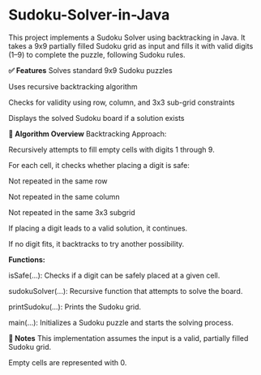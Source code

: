 # Sudoku-Solver-in-Java

This project implements a Sudoku Solver using backtracking in Java. It takes a 9x9 partially filled Sudoku grid as input and fills it with valid digits (1–9) to complete the puzzle, following Sudoku rules.

**✅ Features**
Solves standard 9x9 Sudoku puzzles

Uses recursive backtracking algorithm

Checks for validity using row, column, and 3x3 sub-grid constraints

Displays the solved Sudoku board if a solution exists

**🧠 Algorithm Overview**
Backtracking Approach:

Recursively attempts to fill empty cells with digits 1 through 9.

For each cell, it checks whether placing a digit is safe:

Not repeated in the same row

Not repeated in the same column

Not repeated in the same 3x3 subgrid

If placing a digit leads to a valid solution, it continues.

If no digit fits, it backtracks to try another possibility.

**Functions:**

isSafe(...): Checks if a digit can be safely placed at a given cell.

sudokuSolver(...): Recursive function that attempts to solve the board.

printSudoku(...): Prints the Sudoku grid.

main(...): Initializes a Sudoku puzzle and starts the solving process.

**📝 Notes**
This implementation assumes the input is a valid, partially filled Sudoku grid.

Empty cells are represented with 0.
